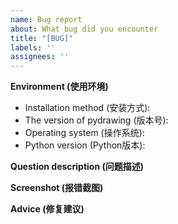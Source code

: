 ```yaml
---
name: Bug report
about: What bug did you encounter
title: "[BUG]"
labels: ''
assignees: ''
---
```


**Environment (使用环境)**

- Installation method (安装方式): 
- The version of pydrawing (版本号): 
- Operating system (操作系统): 
- Python version (Python版本): 

**Question description (问题描述)**

**Screenshot (报错截图)**

**Advice (修复建议)**
